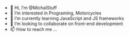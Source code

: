- 👋 Hi, I’m @MichalStuff
- 👀 I’m interested in Programing, Motorcycles
- 🌱 I’m currently learning JavaScript and JS frameworks
- 💞️ I’m looking to collaborate on front-end development
- 📫 How to reach me ...

<!---
MichalStuff/MichalStuff is a ✨ special ✨ repository because its `README.md` (this file) appears on your GitHub profile.
You can click the Preview link to take a look at your changes.
--->
